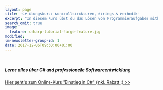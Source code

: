 ```yaml
---
layout: page
title: "C# Übungskurs: Kontrollstrukturen, Strings & Methodik"
excerpt: "In diesem Kurs übst du das Lösen von Programmieraufgaben mithilfe von grundlegender C#-Syntax."
search_omit: true
image:
  feature: csharp-tutorial-large-feature.jpg
modified:
lm-newsletter-group-id: 1
date: 2017-12-06T09:30:00+01:00
---
```



<br/>

<div class="subscribe-notice">
<h5>Lerne alles über C# und professionelle Softwareentwicklung</h5>
<a markdown="0" href="https://www.udemy.com/einstieg-in-csharp-software-programmieren-wie-ein-profi/?couponCode=UCSK_LM2016-110" class="notice-button">Hier geht's zum Online-Kurs "Einstieg in C#" (inkl. Rabatt ;) >></a>
</div>
